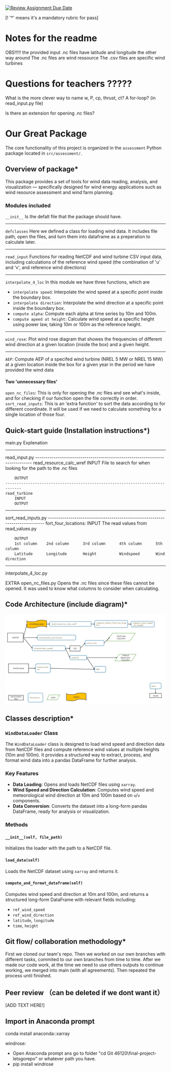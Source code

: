 [![Review Assignment Due Date](https://classroom.github.com/assets/deadline-readme-button-22041afd0340ce965d47ae6ef1cefeee28c7c493a6346c4f15d667ab976d596c.svg)](https://classroom.github.com/a/zjSXGKeR)

[! '*' means it's a mandatory rubric for pass]
# Notes for the readme
OBS!!!!! the provided input .nc files have latitude and longitude the other way around
The .nc files are wind ressource
The .csv files are specific wind turbines

# Questions for teachers ?????
What is the more clever way to name w, P, cp, thrust, ct? A for-loop? (in read_input.py file)

Is there an extension for opening .nc files?
# Our Great Package

The core functionality of this project is organized in the `assessment` Python package located in `src/assessment/`.

## Overview of package*

This package provides a set of tools for wind data reading, analysis, and visualization — specifically designed for wind energy applications such as wind resource assessment and wind farm planning.

### Modules included
`__init__`
Is the defalt file that the package should have.

---

`defclasses`
Here we defined a class for loading wind data. It includes file path, open the files, and turn them into dataframe as a preperation to calculate later.

---

`read_input`
Functions for reading NetCDF and wind turbine CSV input data, including calculations of the reference wind speed (the combination of 'u' and 'v', and reference wind directions)

---

`interpolate_4_loc`
In this module we have three functions, which are 
- `interpolate speed`: Interpolate the wind speed at a specific point inside the boundary box.
- `interpolate direction`: Interpolate the wind direction at a specific point inside the boundary box.
- `compute alpha`: Compute each alpha at time series by 10m and 100m.
- `compute apeed at height`: Calculate wind speed at a specific height using power law, taking 10m or 100m as the reference height.

---

`wind_rose`: Plot wind rose diagram that showes the frequencies of different wind direction at a given location (inside the box) and a given height.

---

`AEP`: Compute AEP of a specifed wind turbine (NREL 5 MW or NREL 15 MW) at a given location inside the box for a given year in the period we have provided the wind data
#### Two 'unnecessary files'
`open_nc_files`: This is only for opening the .nc files and see what's inside, and for checking if our function open the file correctly in order.
`sort_read_inputs`: This is an 'extra function' to sort the data according to for different coordinate. It will be used if we need to calculate something for a single location of those four.



## Quick-start guide (Installation instructions*)
main.py
    Explenation
________________________________________________________________________________
read_input.py
    ----------------------------------------------------------------------------
    read_resource_calc_wref
        INPUT
        File to search for when looking for the path to the .nc files

        OUTPUT
    -----------------------------------------------------------------------------
    read_turbine
        INPUT
        OUTPUT
________________________________________________________________________________
sort_read_inputs.py
    ----------------------------------------------------------------------------
    fort_four_locations:
        INPUT
        The read values from read_values.py
        
        OUTPUT
        1st column    2nd column      3rd column      4th column      5th column
        Latitude      Longitude       Height          Windspeed       Wind direction
_________________________________________________________________________________
interpolate_4_loc.py


EXTRA
open_nc_files.py
    Opens the .nc files since these files cannot be opened. It was used to know what columns to consider when calculating. 

## Code Architecture (include diagram)*

![Program_architecture](Program_architecture.jpeg)

<div style="font-style: italic; text-align: center;">

</div>

## Classes description*

### `WindDataLoader` Class
The `WindDataLoader` class is designed to load wind speed and direction data from NetCDF files and compute reference wind values at multiple heights (10m and 100m). It provides a structured way to extract, process, and format wind data into a pandas DataFrame for further analysis.
### Key Features

- **Data Loading**: Opens and loads NetCDF files using `xarray`.
- **Wind Speed and Direction Calculation**: Computes wind speed and meteorological wind direction at 10m and 100m based on `u`/`v` components.
- **Data Conversion**: Converts the dataset into a long-form pandas DataFrame, ready for analysis or visualization.
### Methods

#### `__init__(self, file_path)`
Initializes the loader with the path to a NetCDF file.

#### `load_data(self)`
Loads the NetCDF dataset using `xarray` and returns it.

#### `compute_and_format_dataframe(self)`
Computes wind speed and direction at 10m and 100m, and returns a structured long-form DataFrame with relevant fields including:
- `ref_wind_speed`
- `ref_wind_direction`
- `latitude`, `longitude`
- `time`, `height`

## Git flow/ collaboration methodology*

First we cloned our team's repo. Then we worked on our own branches with different tasks, commited to our own branches from time to time. After we made our code work, at the time we need to use others outputs to continue working, we merged into main (with all agreements). Then repeated the process until finished.

## Peer review （can be deleted if we dont want it）

[ADD TEXT HERE!]

## Import in Anaconda prompt
conda install anaconda::xarray

windrose:
- Open Anaconda prompt ans go to folder "cd Git 46120\final-project-letsgorepo" or whatever path you have.
- pip install windrose